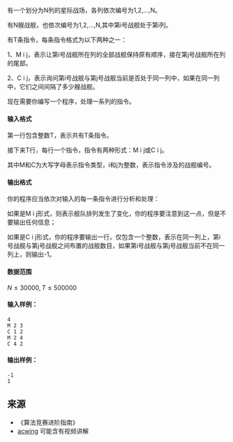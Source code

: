 有一个划分为N列的星际战场，各列依次编号为1,2,…,N。

有N艘战舰，也依次编号为1,2,…,N,其中第i号战舰处于第i列。

有T条指令，每条指令格式为以下两种之一：

1、M i j，表示让第i号战舰所在列的全部战舰保持原有顺序，接在第j号战舰所在列的尾部。

2、C i j，表示询问第i号战舰与第j号战舰当前是否处于同一列中，如果在同一列中，它们之间间隔了多少艘战舰。

现在需要你编写一个程序，处理一系列的指令。

#### 输入格式

第一行包含整数T，表示共有T条指令。

接下来T行，每行一个指令，指令有两种形式：M i j或C i j。

其中M和C为大写字母表示指令类型，i和j为整数，表示指令涉及的战舰编号。

#### 输出格式

你的程序应当依次对输入的每一条指令进行分析和处理：

如果是M i j形式，则表示舰队排列发生了变化，你的程序要注意到这一点，但是不要输出任何信息；

如果是C i j形式，你的程序要输出一行，仅包含一个整数，表示在同一列上，第i号战舰与第j号战舰之间布置的战舰数目，如果第i号战舰与第j号战舰当前不在同一列上，则输出-1。

#### 数据范围

$N \le 30000 , T \le 500000$

#### 输入样例：

```
4
M 2 3
C 1 2
M 2 4
C 4 2
```

#### 输出样例：

```
-1
1
```

## 来源 
- 《算法竞赛进阶指南》
- [acwing](https://www.acwing.com/problem/content/240/) 可能含有视频讲解